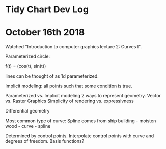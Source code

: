 # Tidy Chart Dev Log

# October 16th 2018
Watched "Introduction to computer graphics lecture 2: Curves I".

Parameterized circle:

f(t) = (cos(t), sin(t))

lines can be thought of as 1d parameterized.

Implicit modeling:
all points such that some condition is true.


Parameterized vs. Implicit modeling 2 ways to represent geometry.
Vector vs. Raster Graphics
Simplicity of rendering vs. expressivness

Differential geometry

Most common type of curve:
Spline
comes from ship building - moisten wood - curve - spline

Determined by control points. Interpolate control points with curve and degrees of freedom.
Basis functions?

